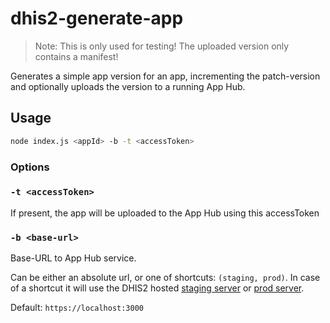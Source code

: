 # dhis2-generate-app

> Note: This is only used for testing! The uploaded version only contains a manifest!

Generates a simple app version for an app, incrementing the patch-version and optionally uploads the version to a running App Hub.


## Usage

```bash
node index.js <appId> -b -t <accessToken>
```


### Options

### `-t <accessToken>`

If present, the app will be uploaded to the App Hub using this accessToken


### `-b <base-url>`

Base-URL to App Hub service.

Can be either an absolute url, or one of shortcuts: `(staging, prod)`. In case of a shortcut it will use the DHIS2 hosted [staging server](https://staging.apps.dhis2.org) or [prod server](https://apps.dhis2.org).

Default: `https://localhost:3000`
